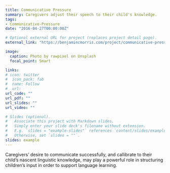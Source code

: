 ```yaml
---
title: Communicative Pressure
summary: Caregivers adjust their speech to their child's knowledge.
tags:
- Communicative-Pressure
date: "2016-04-27T00:00:00Z"

# Optional external URL for project (replaces project detail page).
external_link: "https://benjamincmorris.com/project/communicative-pressure/morris_yurovsky_cogsci2019.pdf"

image:
  caption: Photo by rawpixel on Unsplash
  focal_point: Smart

links:
# icon: twitter
#  icon_pack: fab
#  name: Follow
#  url: 
url_code: ""
url_pdf: ""
url_slides: ""
url_video: ""

# Slides (optional).
#   Associate this project with Markdown slides.
#   Simply enter your slide deck's filename without extension.
#   E.g. `slides = "example-slides"` references `content/slides/example-slides.md`.
#   Otherwise, set `slides = ""`.
slides: example
---
```


Caregivers’ desire to communicate successfully, and callibrate to their child’s nascent linguistic knowledge, may play a powerful role in structuring children’s input in order to support language learning.